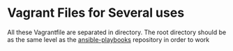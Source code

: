 Vagrant  Files for Several uses
===============================

All these Vagrantfile are separated in directory. The root directory should be as the same level as the [ansible-playbooks](https://github.com/drkms/ansible-playbooks) repository in order to work

